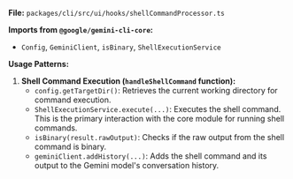 **File:** `packages/cli/src/ui/hooks/shellCommandProcessor.ts`

**Imports from `@google/gemini-cli-core`:**
- `Config`, `GeminiClient`, `isBinary`, `ShellExecutionService`

**Usage Patterns:**
1.  **Shell Command Execution (`handleShellCommand` function):**
    *   `config.getTargetDir()`: Retrieves the current working directory for command execution.
    *   `ShellExecutionService.execute(...)`: Executes the shell command. This is the primary interaction with the core module for running shell commands.
    *   `isBinary(result.rawOutput)`: Checks if the raw output from the shell command is binary.
    *   `geminiClient.addHistory(...)`: Adds the shell command and its output to the Gemini model's conversation history.
